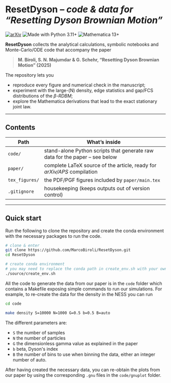 # ResetDyson – _code & data for “Resetting Dyson Brownian Motion”_

[![arXiv](https://img.shields.io/badge/arXiv-2503.14733-B31B1B.svg)](https://arxiv.org/abs/2503.14733)
![Made with Python 3.11+](https://img.shields.io/badge/Python-3.11%2B-blue)
![Mathematica 13+](https://img.shields.io/badge/Mathematica-13%2B-orange)

**ResetDyson** collects the analytical calculations, symbolic notebooks and Monte-Carlo/ODE code that accompany the paper  
> **M. Biroli, S. N. Majumdar & G. Schehr, “Resetting Dyson Brownian Motion” (2025)** 

The repository lets you

* reproduce every figure and numerical check in the manuscript;  
* experiment with the large-\(N\) density, edge statistics and gap/FCS distributions of the *β-RDBM*;  
* explore the Mathematica derivations that lead to the exact stationary joint law.

---

## Contents

| Path | What’s inside |
|------|---------------|
| `code/` | stand-alone Python scripts that generate raw data for the paper – see below |
| `paper/` | complete LaTeX source of the article, ready for *arXiv/APS* compilation |
| `tex_figures/` | the PDF/PGF figures included by `paper/main.tex` |
| `.gitignore` | housekeeping (keeps outputs out of version control) |

---

## Quick start

Run the following to clone the repository and create the conda environment with the necessary packages to run the code.
```bash
# clone & enter
git clone https://github.com/MarcoBiroli/ResetDyson.git
cd ResetDyson

# create conda environment
# you may need to replace the conda path in create_env.sh with your own
./source/create_env.sh 
```

All the code to generate the data from our paper is in the `code` folder which contains a Makefile exposing simple commands to run our simulations. For example, to re-create the data for the density in the NESS you can run

```bash
cd code

make density S=10000 N=1000 G=0.5 b=0.5 B=auto
```

The different parameters are:
 - `S` the number of samples
 - `N` the number of particles
 - `G` the dimensionless gamma value as explained in the paper
 - `b` beta, Dyson's index
 - `B` the number of bins to use when binning the data, either an integer number of auto.

After having created the necessary data, you can re-obtain the plots from our paper by using the corresponding `.gnu` files in the `code/gnuplot` folder. 

